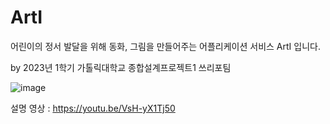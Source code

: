 # ArtI
어린이의 정서 발달을 위해 동화, 그림을 만들어주는 어플리케이션 서비스 ArtI 입니다.

by 2023년 1학기 가톨릭대학교 종합설계프로젝트1 쓰리포팀

![image](https://github.com/snowooden/ArtI/assets/81368819/2f9cdc4a-0ca0-4a1a-ab83-413a040aca6e)


설명 영상 : https://youtu.be/VsH-yX1Tj50
